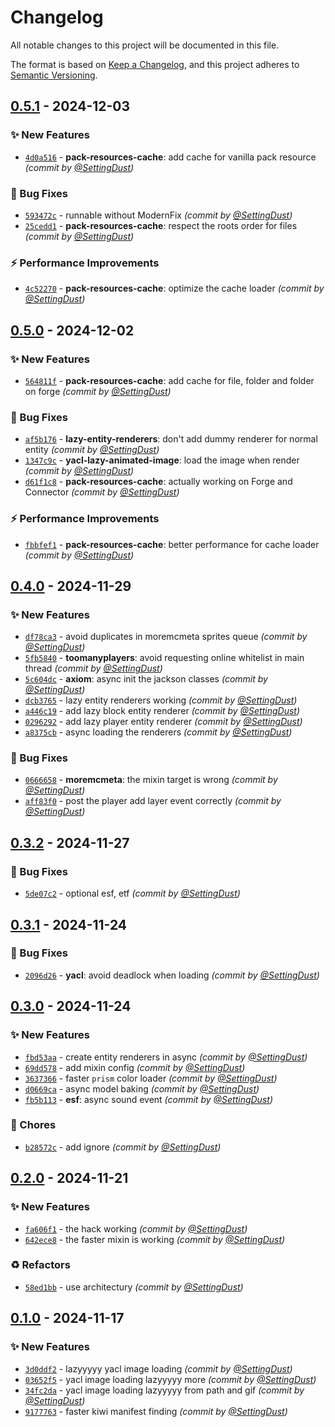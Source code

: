 # Changelog
All notable changes to this project will be documented in this file.

The format is based on [Keep a Changelog](https://keepachangelog.com/en/1.0.0/),
and this project adheres to [Semantic Versioning](https://semver.org/spec/v2.0.0.html).

## [0.5.1] - 2024-12-03
### :sparkles: New Features
- [`4d0a516`](https://github.com/SettingDust/lazyyyyy/commit/4d0a5166c5e981ca0f4165001f2a3dda2d48199c) - **pack-resources-cache**: add cache for vanilla pack resource *(commit by [@SettingDust](https://github.com/SettingDust))*

### :bug: Bug Fixes
- [`593472c`](https://github.com/SettingDust/lazyyyyy/commit/593472c07ea2cfb60c460e0a04cc2759f3623281) - runnable without ModernFix *(commit by [@SettingDust](https://github.com/SettingDust))*
- [`25cedd1`](https://github.com/SettingDust/lazyyyyy/commit/25cedd150b38e682dccad08b787ce77ba44a76a5) - **pack-resources-cache**: respect the roots order for files *(commit by [@SettingDust](https://github.com/SettingDust))*

### :zap: Performance Improvements
- [`4c52270`](https://github.com/SettingDust/lazyyyyy/commit/4c522702547f29d27028257239a710f209b215e6) - **pack-resources-cache**: optimize the cache loader *(commit by [@SettingDust](https://github.com/SettingDust))*


## [0.5.0] - 2024-12-02
### :sparkles: New Features
- [`564811f`](https://github.com/SettingDust/lazyyyyy/commit/564811fd4ac9223a97fc9e7445912b1b39228eb6) - **pack-resources-cache**: add cache for file, folder and folder on forge *(commit by [@SettingDust](https://github.com/SettingDust))*

### :bug: Bug Fixes
- [`af5b176`](https://github.com/SettingDust/lazyyyyy/commit/af5b176f8635326edd9805bf302cb2e46a36cf09) - **lazy-entity-renderers**: don't add dummy renderer for normal entity *(commit by [@SettingDust](https://github.com/SettingDust))*
- [`1347c9c`](https://github.com/SettingDust/lazyyyyy/commit/1347c9c2a9b96f2e7f04aba4aa34bd80d77306ef) - **yacl-lazy-animated-image**: load the image when render *(commit by [@SettingDust](https://github.com/SettingDust))*
- [`d61f1c8`](https://github.com/SettingDust/lazyyyyy/commit/d61f1c83dc5150d37690fd074d80013bc494a7ab) - **pack-resources-cache**: actually working on Forge and Connector *(commit by [@SettingDust](https://github.com/SettingDust))*

### :zap: Performance Improvements
- [`fbbfef1`](https://github.com/SettingDust/lazyyyyy/commit/fbbfef1118b1b30890e9f6fe8c55c7f666cab6ce) - **pack-resources-cache**: better performance for cache loader *(commit by [@SettingDust](https://github.com/SettingDust))*


## [0.4.0] - 2024-11-29
### :sparkles: New Features
- [`df78ca3`](https://github.com/SettingDust/lazyyyyy/commit/df78ca36a2b5a00c23c8150969151ef0689116d0) - avoid duplicates in moremcmeta sprites queue *(commit by [@SettingDust](https://github.com/SettingDust))*
- [`5fb5840`](https://github.com/SettingDust/lazyyyyy/commit/5fb58408f1f7b5d3975ed74fb7b2e9b17967dee3) - **toomanyplayers**: avoid requesting online whitelist in main thread *(commit by [@SettingDust](https://github.com/SettingDust))*
- [`5c604dc`](https://github.com/SettingDust/lazyyyyy/commit/5c604dc2f1d5bf4ce92731987caa8b49f16ce89e) - **axiom**: async init the jackson classes *(commit by [@SettingDust](https://github.com/SettingDust))*
- [`dcb3765`](https://github.com/SettingDust/lazyyyyy/commit/dcb37651d33d7d1ab0f3252841b2c23272b5afb3) - lazy entity renderers working *(commit by [@SettingDust](https://github.com/SettingDust))*
- [`a446c19`](https://github.com/SettingDust/lazyyyyy/commit/a446c197ab0806ab79ed9dda59e75c2ae8ef0b6d) - add lazy block entity renderer *(commit by [@SettingDust](https://github.com/SettingDust))*
- [`0296292`](https://github.com/SettingDust/lazyyyyy/commit/0296292ebd9428906c1c9fbf5435d119e14b49a2) - add lazy player entity renderer *(commit by [@SettingDust](https://github.com/SettingDust))*
- [`a8375cb`](https://github.com/SettingDust/lazyyyyy/commit/a8375cb599419296e468255745c844e686c344cb) - async loading the renderers *(commit by [@SettingDust](https://github.com/SettingDust))*

### :bug: Bug Fixes
- [`0666658`](https://github.com/SettingDust/lazyyyyy/commit/066665800cc7b00e24e77bccd4ef43a4f0fdfc70) - **moremcmeta**: the mixin target is wrong *(commit by [@SettingDust](https://github.com/SettingDust))*
- [`aff83f0`](https://github.com/SettingDust/lazyyyyy/commit/aff83f0b4dbd9aa2a086505d648858dec2638904) - post the player add layer event correctly *(commit by [@SettingDust](https://github.com/SettingDust))*


## [0.3.2] - 2024-11-27
### :bug: Bug Fixes
- [`5de07c2`](https://github.com/SettingDust/lazyyyyy/commit/5de07c20ffeb6475dbc71078baf944448ef9d186) - optional esf, etf *(commit by [@SettingDust](https://github.com/SettingDust))*


## [0.3.1] - 2024-11-24
### :bug: Bug Fixes
- [`2096d26`](https://github.com/SettingDust/lazyyyyy/commit/2096d26aa902de451a7b2e37a554845d2041365e) - **yacl**: avoid deadlock when loading *(commit by [@SettingDust](https://github.com/SettingDust))*


## [0.3.0] - 2024-11-24
### :sparkles: New Features
- [`fbd53aa`](https://github.com/SettingDust/lazyyyyy/commit/fbd53aae161dd5d016223e7faeb984ac5a4fba24) - create entity renderers in async *(commit by [@SettingDust](https://github.com/SettingDust))*
- [`69dd578`](https://github.com/SettingDust/lazyyyyy/commit/69dd5783933bcd5773b29b4454fb067dc70fa67c) - add mixin config *(commit by [@SettingDust](https://github.com/SettingDust))*
- [`3637366`](https://github.com/SettingDust/lazyyyyy/commit/36373667268672e8a9b4e51489ea13c20a118695) - faster `prism` color loader *(commit by [@SettingDust](https://github.com/SettingDust))*
- [`d0669ca`](https://github.com/SettingDust/lazyyyyy/commit/d0669ca6848d0ae19207f594ce77c189db953b56) - async model baking *(commit by [@SettingDust](https://github.com/SettingDust))*
- [`fb5b113`](https://github.com/SettingDust/lazyyyyy/commit/fb5b11378c475a1d8418a94f7628ba5cee926ba4) - **esf**: async sound event *(commit by [@SettingDust](https://github.com/SettingDust))*

### :wrench: Chores
- [`b28572c`](https://github.com/SettingDust/lazyyyyy/commit/b28572ca8ff3e275a90e6232d72a77fccd12f194) - add ignore *(commit by [@SettingDust](https://github.com/SettingDust))*


## [0.2.0] - 2024-11-21
### :sparkles: New Features
- [`fa606f1`](https://github.com/SettingDust/lazyyyyy/commit/fa606f1c97e09181ba9ad698499950132487224b) - the hack working *(commit by [@SettingDust](https://github.com/SettingDust))*
- [`642ece8`](https://github.com/SettingDust/lazyyyyy/commit/642ece8c0b14e11791fcfdeb79806c8fc020fa5a) - the faster mixin is working *(commit by [@SettingDust](https://github.com/SettingDust))*

### :recycle: Refactors
- [`58ed1bb`](https://github.com/SettingDust/lazyyyyy/commit/58ed1bb0d3da892f37dd344e503dc8ad706e1771) - use architectury *(commit by [@SettingDust](https://github.com/SettingDust))*


## [0.1.0] - 2024-11-17
### :sparkles: New Features
- [`3d0ddf2`](https://github.com/SettingDust/lazyyyyy/commit/3d0ddf2adddb0faa57b99301b6d7b8e689a5cb3d) - lazyyyyy yacl image loading *(commit by [@SettingDust](https://github.com/SettingDust))*
- [`03652f5`](https://github.com/SettingDust/lazyyyyy/commit/03652f5815961074a5af5eb00001ef4df43b4f31) - yacl image loading lazyyyyy more *(commit by [@SettingDust](https://github.com/SettingDust))*
- [`34fc2da`](https://github.com/SettingDust/lazyyyyy/commit/34fc2da631863181c3c80e558abc630ca453044f) - yacl image loading lazyyyyy from path and gif *(commit by [@SettingDust](https://github.com/SettingDust))*
- [`9177763`](https://github.com/SettingDust/lazyyyyy/commit/91777634e88768e6df3b79258096c919a7aeaf06) - faster kiwi manifest finding *(commit by [@SettingDust](https://github.com/SettingDust))*

[0.1.0]: https://github.com/SettingDust/lazyyyyy/compare/0.0.0...0.1.0
[0.2.0]: https://github.com/SettingDust/lazyyyyy/compare/0.1.0...0.2.0
[0.3.0]: https://github.com/SettingDust/lazyyyyy/compare/0.2.0...0.3.0
[0.3.1]: https://github.com/SettingDust/lazyyyyy/compare/0.3.0...0.3.1
[0.3.2]: https://github.com/SettingDust/lazyyyyy/compare/0.3.1...0.3.2
[0.4.0]: https://github.com/SettingDust/lazyyyyy/compare/0.3.2...0.4.0
[0.5.0]: https://github.com/SettingDust/lazyyyyy/compare/0.4.1...0.5.0
[0.5.1]: https://github.com/SettingDust/lazyyyyy/compare/0.5.0...0.5.1
